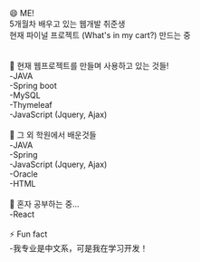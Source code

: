 😄 ME!<br>
5개월차 배우고 있는 웹개발 취준생<br>
현재 파이널 프로젝트 (What's in my cart?) 만드는 중<br>
<br>
<br>
🔭 현재 웹프로젝트를 만들며 사용하고 있는 것들!<br>
-JAVA<br>
-Spring boot<br>
-MySQL<br>
-Thymeleaf<br>
-JavaScript (Jquery, Ajax)<br>
<br>
👯 그 외 학원에서 배운것들<br>
-JAVA<br>
-Spring<br>
-JavaScript (Jquery, Ajax)<br>
-Oracle<br>
-HTML<br>
<br>
🌱 혼자 공부하는 중...<br>
-React<br>
<br>
⚡ Fun fact <br>
-我专业是中文系，可是我在学习开发！<br>
  <br><br>


<!--
**dahye1013/dahye1013** is a ✨ _special_ ✨ repository because its `README.md` (this file) appears on your GitHub profile.

Here are some ideas to get you started:

- 🔭 I’m currently working on ...
- 🌱 I’m currently learning ...
- 👯 I’m looking to collaborate on ...
- 🤔 I’m looking for help with ...
- 💬 Ask me about ...
- 📫 How to reach me: ...
- 😄 Pronouns: ...
- ⚡ Fun fact: ...
-->
